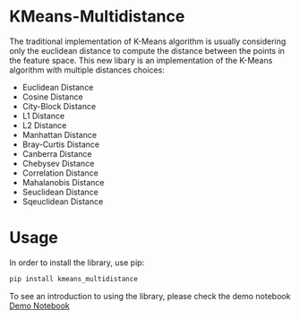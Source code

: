 # KMeans-Multidistance

The traditional implementation of K-Means algorithm is usually considering only the euclidean distance to compute the distance between the points in the feature space. This new libary is an implementation of the K-Means algorithm with multiple distances choices:
* Euclidean Distance
* Cosine Distance
* City-Block Distance
* L1 Distance
* L2 Distance
* Manhattan Distance
* Bray-Curtis Distance 
* Canberra Distance
* Chebysev Distance
* Correlation Distance 
* Mahalanobis Distance
* Seuclidean Distance
* Sqeuclidean Distance


# Usage

In order to install the library, use pip:

```bash
pip install kmeans_multidistance
```
To see an introduction to using the library, please check the demo notebook [Demo Notebook](Demo.ipynb)

